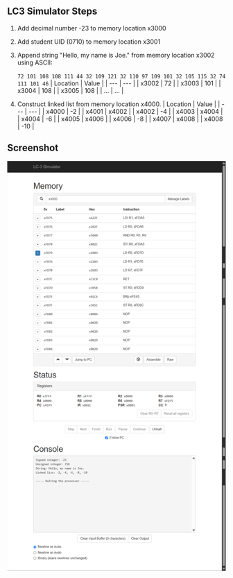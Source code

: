 ## LC3 Simulator Steps
1. Add decimal number -23 to memory location x3000
2. Add student UID (0710) to memory location x3001
3. Append string "Hello, my name is Joe." from memory location x3002 using ASCII:

    `72 101 108 108 111 44 32 109 121 32 110 97 109 101 32 105 115 32 74 111 101 46`
    | Location  | Value |
    | ---       | ---   |
    | x3002     | 72    |
    | x3003     | 101   |
    | x3004     | 108   |
    | x3005     | 108   |
    | ...       | ...   |

4. Construct linked list from memory location x4000.
    | Location  | Value |
    | ---       | ---   |
    | x4000     | -2    |
    | x4001     | x4002 |
    | x4002     | -4    |
    | x4003     | x4004 |
    | x4004     | -6    |
    | x4005     | x4006 |
    | x4006     | -8    |
    | x4007     | x4008 |
    | x4008     | -10   |

## Screenshot

![Screenshot](https://raw.githubusercontent.com/joeesmithh/ceg3310-assignments/refs/heads/main/Lab%2001/CEG%203310%20Lab%2001%20Screenshot.png?token=GHSAT0AAAAAADJV25ZNPGNU4L2HWSFAI25S2FOQOXA)
    